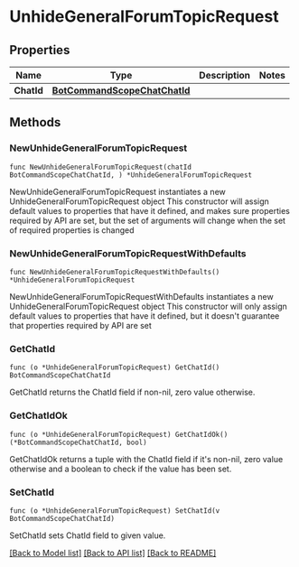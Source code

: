 # UnhideGeneralForumTopicRequest

## Properties

Name | Type | Description | Notes
------------ | ------------- | ------------- | -------------
**ChatId** | [**BotCommandScopeChatChatId**](BotCommandScopeChatChatId.md) |  | 

## Methods

### NewUnhideGeneralForumTopicRequest

`func NewUnhideGeneralForumTopicRequest(chatId BotCommandScopeChatChatId, ) *UnhideGeneralForumTopicRequest`

NewUnhideGeneralForumTopicRequest instantiates a new UnhideGeneralForumTopicRequest object
This constructor will assign default values to properties that have it defined,
and makes sure properties required by API are set, but the set of arguments
will change when the set of required properties is changed

### NewUnhideGeneralForumTopicRequestWithDefaults

`func NewUnhideGeneralForumTopicRequestWithDefaults() *UnhideGeneralForumTopicRequest`

NewUnhideGeneralForumTopicRequestWithDefaults instantiates a new UnhideGeneralForumTopicRequest object
This constructor will only assign default values to properties that have it defined,
but it doesn't guarantee that properties required by API are set

### GetChatId

`func (o *UnhideGeneralForumTopicRequest) GetChatId() BotCommandScopeChatChatId`

GetChatId returns the ChatId field if non-nil, zero value otherwise.

### GetChatIdOk

`func (o *UnhideGeneralForumTopicRequest) GetChatIdOk() (*BotCommandScopeChatChatId, bool)`

GetChatIdOk returns a tuple with the ChatId field if it's non-nil, zero value otherwise
and a boolean to check if the value has been set.

### SetChatId

`func (o *UnhideGeneralForumTopicRequest) SetChatId(v BotCommandScopeChatChatId)`

SetChatId sets ChatId field to given value.



[[Back to Model list]](../README.md#documentation-for-models) [[Back to API list]](../README.md#documentation-for-api-endpoints) [[Back to README]](../README.md)


